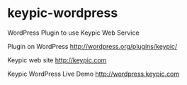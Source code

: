 keypic-wordpress
================

WordPress Plugin to use Keypic Web Service

Plugin on WordPress
http://wordpress.org/plugins/keypic/

Keypic web site
http://keypic.com

Keypic WordPress Live Demo
http://wordpress.keypic.com
